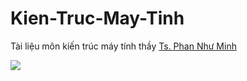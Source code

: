 # Kien-Truc-May-Tinh
Tài liệu môn kiến trúc máy tính thầy [Ts. Phan Như Minh]()

![](https://upload.wikimedia.org/wikipedia/commons/thumb/e/ea/MIPS_Architecture_%28Pipelined%29.svg/640px-MIPS_Architecture_%28Pipelined%29.svg.png)
